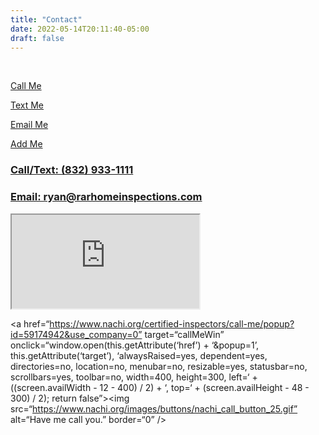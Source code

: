 ```yaml
---
title: "Contact"
date: 2022-05-14T20:11:40-05:00
draft: false
---
```


<br>
<div>
<div class="flex-contact">
  <div>
    <a href="tel:+1 (832)933-1111">
      <i class="fa-solid fa-phone fa-5x" style="color:green;"></i>
      <p>Call Me</p>
    </a>
  </div>
  
  <div>
    <a href="sms:+1 (832)933-1111">
      <i class="fa-solid fa-comment-sms fa-5x" style="color:blue;"></i>
      <p>Text Me</p>
    </a>
  </div>
  
  <div>
    <a href="mailto:ryan@rarhomeinspections.com">
      <i class="fa-solid fa-at fa-5x" style="color:white"></i>
      <p>Email Me</p>
    </a>
  </div>

<div>
  <a href="/contact.vcf">
    <i class="fa-solid fa-address-card fa-5x" style="color:grey"></i>
    <p>Add Me</p>
  </a>
</div>
  
</div>
</div>

<div>
  <a href="tel:+1 (832)933-1111">
    <h3>Call/Text:&nbsp;(832)&nbsp;933-1111</h3>
  </a>
</div>

<div> 
  <a href="mailto:ryan@rarhomeinspections.com">
    <h3>Email:&nbsp;ryan@rarhomeinspections.com</h3>
  </a>
</div>

<iframe
  src="https://www.nachi.org/certified-inspectors/call-me/popup?id=59174942&use_company=1&popup=0">
</iframe>

<a href=“https://www.nachi.org/certified-inspectors/call-me/popup?id=59174942&use_company=0” target=“callMeWin” onclick=“window.open(this.getAttribute(‘href’) + ‘&popup=1’, this.getAttribute(‘target’), ‘alwaysRaised=yes, dependent=yes, directories=no, location=no,  menubar=no, resizable=yes, statusbar=no, scrollbars=yes, toolbar=no, width=400, height=300, left=‘ + ((screen.availWidth - 12 - 400) / 2) + ‘, top=‘ + (screen.availHeight - 48 - 300) / 2); return false”><img src=“https://www.nachi.org/images/buttons/nachi_call_button_25.gif” alt=“Have me call you.” border=“0” /></a>